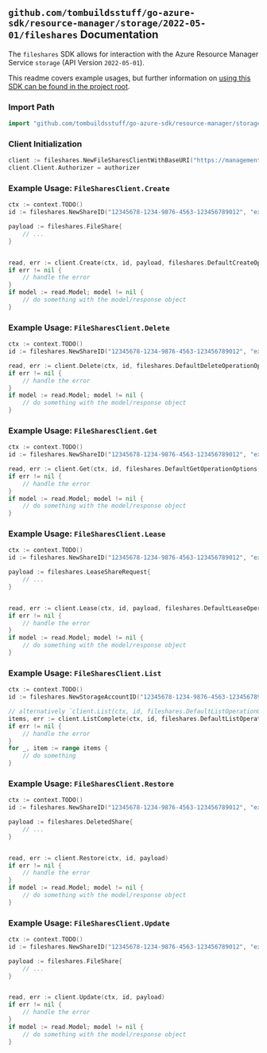 
## `github.com/tombuildsstuff/go-azure-sdk/resource-manager/storage/2022-05-01/fileshares` Documentation

The `fileshares` SDK allows for interaction with the Azure Resource Manager Service `storage` (API Version `2022-05-01`).

This readme covers example usages, but further information on [using this SDK can be found in the project root](https://github.com/tombuildsstuff/go-azure-sdk/tree/main/docs).

### Import Path

```go
import "github.com/tombuildsstuff/go-azure-sdk/resource-manager/storage/2022-05-01/fileshares"
```


### Client Initialization

```go
client := fileshares.NewFileSharesClientWithBaseURI("https://management.azure.com")
client.Client.Authorizer = authorizer
```


### Example Usage: `FileSharesClient.Create`

```go
ctx := context.TODO()
id := fileshares.NewShareID("12345678-1234-9876-4563-123456789012", "example-resource-group", "storageAccountValue", "shareValue")

payload := fileshares.FileShare{
	// ...
}


read, err := client.Create(ctx, id, payload, fileshares.DefaultCreateOperationOptions())
if err != nil {
	// handle the error
}
if model := read.Model; model != nil {
	// do something with the model/response object
}
```


### Example Usage: `FileSharesClient.Delete`

```go
ctx := context.TODO()
id := fileshares.NewShareID("12345678-1234-9876-4563-123456789012", "example-resource-group", "storageAccountValue", "shareValue")

read, err := client.Delete(ctx, id, fileshares.DefaultDeleteOperationOptions())
if err != nil {
	// handle the error
}
if model := read.Model; model != nil {
	// do something with the model/response object
}
```


### Example Usage: `FileSharesClient.Get`

```go
ctx := context.TODO()
id := fileshares.NewShareID("12345678-1234-9876-4563-123456789012", "example-resource-group", "storageAccountValue", "shareValue")

read, err := client.Get(ctx, id, fileshares.DefaultGetOperationOptions())
if err != nil {
	// handle the error
}
if model := read.Model; model != nil {
	// do something with the model/response object
}
```


### Example Usage: `FileSharesClient.Lease`

```go
ctx := context.TODO()
id := fileshares.NewShareID("12345678-1234-9876-4563-123456789012", "example-resource-group", "storageAccountValue", "shareValue")

payload := fileshares.LeaseShareRequest{
	// ...
}


read, err := client.Lease(ctx, id, payload, fileshares.DefaultLeaseOperationOptions())
if err != nil {
	// handle the error
}
if model := read.Model; model != nil {
	// do something with the model/response object
}
```


### Example Usage: `FileSharesClient.List`

```go
ctx := context.TODO()
id := fileshares.NewStorageAccountID("12345678-1234-9876-4563-123456789012", "example-resource-group", "storageAccountValue")

// alternatively `client.List(ctx, id, fileshares.DefaultListOperationOptions())` can be used to do batched pagination
items, err := client.ListComplete(ctx, id, fileshares.DefaultListOperationOptions())
if err != nil {
	// handle the error
}
for _, item := range items {
	// do something
}
```


### Example Usage: `FileSharesClient.Restore`

```go
ctx := context.TODO()
id := fileshares.NewShareID("12345678-1234-9876-4563-123456789012", "example-resource-group", "storageAccountValue", "shareValue")

payload := fileshares.DeletedShare{
	// ...
}


read, err := client.Restore(ctx, id, payload)
if err != nil {
	// handle the error
}
if model := read.Model; model != nil {
	// do something with the model/response object
}
```


### Example Usage: `FileSharesClient.Update`

```go
ctx := context.TODO()
id := fileshares.NewShareID("12345678-1234-9876-4563-123456789012", "example-resource-group", "storageAccountValue", "shareValue")

payload := fileshares.FileShare{
	// ...
}


read, err := client.Update(ctx, id, payload)
if err != nil {
	// handle the error
}
if model := read.Model; model != nil {
	// do something with the model/response object
}
```
